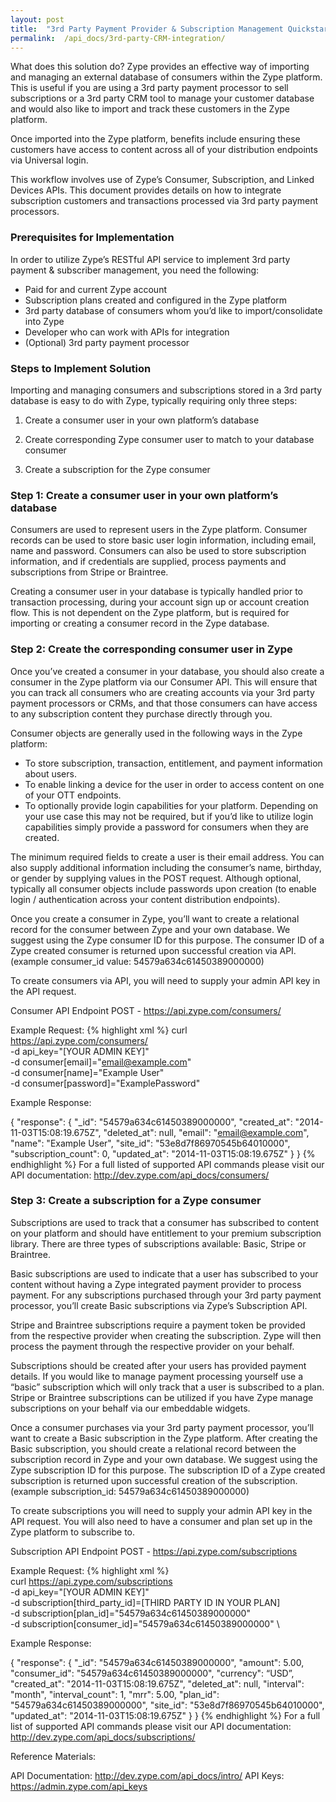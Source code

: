 ```yaml
---
layout: post
title:  "3rd Party Payment Provider & Subscription Management Quickstart"
permalink:  /api_docs/3rd-party-CRM-integration/
---
```


What does this solution do?
Zype provides an effective way of importing and managing an external database of consumers within the Zype platform. This is useful if you are using a 3rd party payment processor to sell subscriptions or a 3rd party CRM tool to manage your customer database and would also like to import and track these customers in the Zype platform.
 
Once imported into the Zype platform, benefits include ensuring these customers have access to content across all of your distribution endpoints via Universal login.
 
This workflow involves use of Zype’s Consumer, Subscription, and Linked Devices APIs. This document provides details on how to integrate subscription customers and transactions processed via 3rd party payment processors.


### Prerequisites for Implementation

In order to utilize Zype’s RESTful API service to implement 3rd party payment & subscriber management, you need the following:

* Paid for and current Zype account
* Subscription plans created and configured in the Zype platform
* 3rd party database of consumers whom you’d like to import/consolidate into Zype
* Developer who can work with APIs for integration
* (Optional) 3rd party payment processor

### Steps to Implement Solution

Importing and managing consumers and subscriptions stored in a 3rd party database is easy to do with Zype, typically requiring only three steps:

1. Create a consumer user in your own platform’s database
 
2. Create corresponding Zype consumer user to match to your database consumer
 
3. Create a subscription for the Zype consumer

### Step 1: Create a consumer user in your own platform’s database

Consumers are used to represent users in the Zype platform. Consumer records can be used to store basic user login information, including email, name and password. Consumers can also be used to store subscription information, and if credentials are supplied, process payments and subscriptions from Stripe or Braintree.
 
Creating a consumer user in your database is typically handled prior to transaction processing, during your account sign up or account creation flow. This is not dependent on the Zype platform, but is required for importing or creating a consumer record in the Zype database.

### Step 2: Create the corresponding consumer user in Zype

Once you’ve created a consumer in your database, you should also create a consumer in the Zype platform via our Consumer API. This will ensure that you can track all consumers who are creating accounts via your 3rd party payment processors or CRMs, and that those consumers can have access to any subscription content they purchase directly through you.
 
Consumer objects are generally used in the following ways in the Zype platform:

* To store subscription, transaction, entitlement, and payment information about users.
* To enable linking a device for the user in order to access content on one of your OTT endpoints.
* To optionally provide login capabilities for your platform. Depending on your use case this may not be required, but if you’d like to utilize login capabilities simply provide a password for consumers when they are created.

The minimum required fields to create a user is their email address. You can also supply additional information including the consumer’s name, birthday, or gender by supplying values in the POST request. Although optional, typically all consumer objects include passwords upon creation (to enable login / authentication across your content distribution endpoints).
 
Once you create a consumer in Zype, you’ll want to create a relational record for the consumer between Zype and your own database. We suggest using the Zype consumer ID for this purpose. The consumer ID of a Zype created consumer is returned upon successful creation via API. (example consumer_id value: 54579a634c61450389000000)
 
To create consumers via API, you will need to supply your admin API key in the API request. 

Consumer API Endpoint
POST - https://api.zype.com/consumers/ 
 
Example Request:
{% highlight xml %} 
curl https://api.zype.com/consumers/  \
   -d api_key="[YOUR ADMIN KEY]" \
   -d consumer[email]="email@example.com" \
   -d consumer[name]="Example User" \
   -d consumer[password]="ExamplePassword"

Example Response:
 
{
  "response": {
    "_id": "54579a634c61450389000000",
    "created_at": "2014-11-03T15:08:19.675Z",
    "deleted_at": null,
    "email": "email@example.com",
    "name": "Example User",
    "site_id": "53e8d7f86970545b64010000",
    "subscription_count": 0,
    "updated_at": "2014-11-03T15:08:19.675Z"
  }
}
{% endhighlight %} 
For a full listed of supported API commands please visit our API documentation: http://dev.zype.com/api_docs/consumers/ 


### Step 3: Create a subscription for a Zype consumer

Subscriptions are used to track that a consumer has subscribed to content on your platform and should have entitlement to your premium subscription library. There are three types of subscriptions available: Basic, Stripe or Braintree. 
 
Basic subscriptions are used to indicate that a user has subscribed to your content without having a Zype integrated payment provider to process payment. For any subscriptions purchased through your 3rd party payment processor, you’ll create Basic subscriptions via Zype’s Subscription API.

Stripe and Braintree subscriptions require a payment token be provided from the respective provider when creating the subscription. Zype will then process the payment through the respective provider on your behalf.
 
Subscriptions should be created after your users has provided payment details. If you would like to manage payment processing yourself use a “basic” subscription which will only track that a user is subscribed to a plan. Stripe or Braintree subscriptions can be utilized if you have Zype manage subscriptions on your behalf via our embeddable widgets.
 
Once a consumer purchases via your 3rd party payment processor, you’ll want to create a Basic subscription in the Zype platform. After creating the Basic subscription, you should create a relational record between the subscription record in Zype and your own database. We suggest using the Zype subscription ID for this purpose. The subscription ID of a Zype created subscription is returned upon successful creation of the subscription. (example subscription_id: 54579a634c61450389000000)
 
To create subscriptions you will need to supply your admin API key in the API request. You will also need to have a consumer and plan set up in the Zype platform to subscribe to.

Subscription API Endpoint
POST - https://api.zype.com/subscriptions 
 
Example Request:
{% highlight xml %}  
curl https://api.zype.com/subscriptions \
   -d api_key="[YOUR ADMIN KEY]" \
   -d subscription[third_party_id]=[THIRD PARTY ID IN YOUR PLAN]\
   -d subscription[plan_id]="54579a634c61450389000000" \
   -d subscription[consumer_id]="54579a634c61450389000000" \

Example Response:
 
{
  "response": {
    "_id": "54579a634c61450389000000",
    "amount": 5.00,
    "consumer_id": "54579a634c61450389000000",
    "currency": “USD”,
    "created_at": "2014-11-03T15:08:19.675Z",
    "deleted_at": null,
    "interval": "month",
    "interval_count": 1,
    "mrr": 5.00,
    "plan_id": "54579a634c61450389000000",
    "site_id": "53e8d7f86970545b64010000",
    "updated_at": "2014-11-03T15:08:19.675Z"
  }
}
{% endhighlight %} 
For a full list of supported API commands please visit our API documentation: 
http://dev.zype.com/api_docs/subscriptions/


Reference Materials:
 
API Documentation: http://dev.zype.com/api_docs/intro/ 
API Keys: https://admin.zype.com/api_keys
